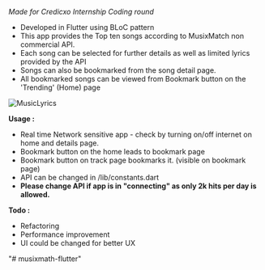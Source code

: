 *Made for Credicxo Internship Coding round*

- Developed in Flutter using BLoC pattern
- This app provides the Top ten songs according to MusixMatch non commercial API.
- Each song can be selected for further details as well as limited lyrics provided by the API
- Songs can also be bookmarked from the song detail page.
- All bookmarked songs can be viewed from Bookmark button on the 'Trending' (Home) page  

![MusicLyrics](https://user-images.githubusercontent.com/43174511/118363904-15d5b580-b5b4-11eb-8d94-dfe596be39fb.gif)



**Usage :**

- Real time Network sensitive app - check by turning on/off internet on home and details page. 
- Bookmark button on the home leads to bookmark page
- Bookmark button on track page bookmarks it. (visible on bookmark page)
- API can be changed in /lib/constants.dart 
- **Please change API if app is in "connecting" as only 2k hits per day is allowed.**

**Todo :**

- Refactoring
- Performance improvement 
- UI could be changed for better UX




"# musixmath-flutter" 
